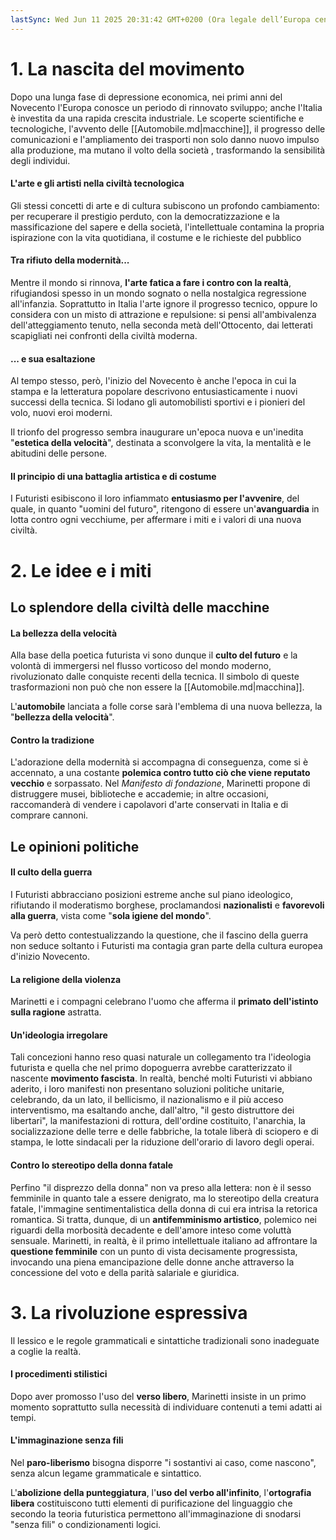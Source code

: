 ```yaml
---
lastSync: Wed Jun 11 2025 20:31:42 GMT+0200 (Ora legale dell’Europa centrale)
---
```

# 1. La nascita del movimento
Dopo una lunga fase di depressione economica, nei primi anni del Novecento l'Europa conosce un periodo di rinnovato sviluppo; anche l'Italia è investita da una rapida crescita industriale. Le scoperte scientifiche e tecnologiche, l'avvento delle [[Automobile.md|macchine]], il progresso delle comunicazioni e l'ampliamento dei trasporti non solo danno nuovo impulso alla produzione, ma mutano il volto della società , trasformando la sensibilità degli individui.

#### L'arte e gli artisti nella civiltà tecnologica
Gli stessi concetti di arte e di cultura subiscono un profondo cambiamento: per recuperare il prestigio perduto, con la democratizzazione e la massificazione del sapere e della società, l'intellettuale contamina la propria ispirazione con la vita quotidiana, il costume e le richieste del pubblico

#### Tra rifiuto della modernità...
Mentre il mondo si rinnova, **l'arte fatica a fare i contro con la realtà**, rifugiandosi spesso in un mondo sognato o nella nostalgica regressione all'infanzia. Soprattutto in Italia l'arte ignore il progresso tecnico, oppure lo considera con un misto di attrazione e repulsione: si pensi all'ambivalenza dell'atteggiamento tenuto, nella seconda metà dell'Ottocento, dai letterati scapigliati nei confronti della civiltà moderna.

#### ... e sua esaltazione
Al tempo stesso, però, l'inizio del Novecento è anche l'epoca in cui la stampa e la letteratura popolare descrivono entusiasticamente i nuovi successi della tecnica. Si lodano gli automobilisti sportivi e i pionieri del volo, nuovi eroi moderni.

Il trionfo del progresso sembra inaugurare un'epoca nuova e un'inedita "**estetica della velocità**", destinata a sconvolgere la vita, la mentalità e le abitudini delle persone.

#### Il principio di una battaglia artistica e di costume
I Futuristi esibiscono il loro infiammato **entusiasmo per l'avvenire**, del quale, in quanto "uomini del futuro", ritengono di essere un'**avanguardia** in lotta contro ogni vecchiume, per affermare i miti e i valori di una nuova civiltà.

# 2. Le idee e i miti
## Lo splendore della civiltà delle macchine
#### La bellezza della velocità
Alla base della poetica futurista vi sono dunque il **culto del futuro** e la volontà di immergersi nel flusso vorticoso del mondo moderno, rivoluzionato dalle conquiste recenti della tecnica. Il simbolo di queste trasformazioni non può che non essere la [[Automobile.md|macchina]].

L'**automobile** lanciata a folle corse sarà l'emblema di una nuova bellezza, la "**bellezza della velocità**".

#### Contro la tradizione
L'adorazione della modernità si accompagna di conseguenza, come si è accennato, a una costante **polemica contro tutto ciò che viene reputato vecchio** e sorpassato. Nel *Manifesto di fondazione*, Marinetti propone di distruggere musei, biblioteche e accademie; in altre occasioni, raccomanderà di vendere i capolavori d'arte conservati in Italia e di comprare cannoni.

## Le opinioni politiche
#### Il culto della guerra
I Futuristi abbracciano posizioni estreme anche sul piano ideologico, rifiutando il moderatismo borghese, proclamandosi **nazionalisti** e **favorevoli alla guerra**, vista come "**sola igiene del mondo**".

Va però detto contestualizzando la questione, che il fascino della guerra non seduce soltanto i Futuristi ma contagia gran parte della cultura europea d'inizio Novecento.

#### La religione della violenza
Marinetti e i compagni celebrano l'uomo che afferma il **primato dell'istinto sulla ragione** astratta.

#### Un'ideologia irregolare
Tali concezioni hanno reso quasi naturale un collegamento tra l'ideologia futurista e quella che nel primo dopoguerra avrebbe caratterizzato il nascente **movimento fascista**. In realtà, benché molti Futuristi vi abbiano aderito, i loro manifesti non presentano soluzioni politiche unitarie, celebrando, da un lato, il bellicismo, il nazionalismo e il più acceso interventismo, ma esaltando anche, dall'altro, "il gesto distruttore dei libertari", la manifestazioni di rottura, dell'ordine costituito, l'anarchia, la socializzazione delle terre e delle fabbriche, la totale liberà di sciopero e di stampa, le lotte sindacali per la riduzione dell'orario di lavoro degli operai.

#### Contro lo stereotipo della donna fatale
Perfino "il disprezzo della donna" non va preso alla lettera: non è il sesso femminile in quanto tale a essere denigrato, ma lo stereotipo della creatura fatale, l'immagine sentimentalistica della donna di cui era intrisa la retorica romantica. Si tratta, dunque, di un **antifemminismo artistico**, polemico nei riguardi della morbosità decadente e dell'amore inteso come voluttà sensuale. Marinetti, in realtà, è il primo intellettuale italiano ad affrontare la **questione femminile** con un punto di vista decisamente progressista, invocando una piena emancipazione delle donne anche attraverso la concessione del voto e della parità salariale e giuridica.

# 3. La rivoluzione espressiva
Il lessico e le regole grammaticali e sintattiche tradizionali sono inadeguate a coglie la realtà.

#### I procedimenti stilistici
Dopo aver promosso l'uso del **verso libero**, Marinetti insiste in un primo momento soprattutto sulla necessità di individuare contenuti a temi adatti ai tempi.

#### L'immaginazione senza fili
Nel **paro-liberismo** bisogna disporre "i sostantivi ai caso, come nascono", senza alcun legame grammaticale e sintattico.

L'**abolizione della punteggiatura**, l'**uso del verbo all'infinito**, l'**ortografia libera** costituiscono tutti elementi di purificazione del linguaggio che secondo la teoria futuristica permettono all'immaginazione di snodarsi "senza fili" o condizionamenti logici.